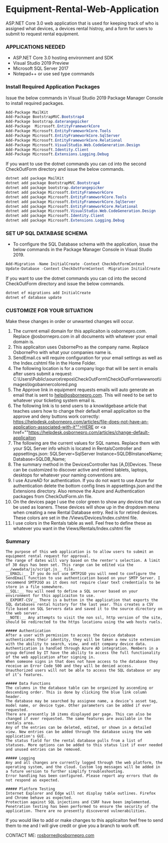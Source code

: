 # Equipment-Rental-Web-Application
ASP.NET Core 3.0 web application that is used for keeping track of who is assigned what devices, a devices rental histroy, and a form for users to submit to request rental equipment.

### APPLICATIONS NEEDED 
- ASP.NET Core 3.0 hosting environment and SDK
- Visual Studio 2019 Preview
- Microsoft SQL Server 2017
- Notepad++ or use sed type commands

### Install Required Application Packages
Issue the below commands in Visual Studio 2019 Package Manager Console to install required packages.
```powershell
Add-Package MailKit
Add-Package BootstrapMVC.Bootstrap4
Add-Package bootstrap.daterangepicker
Add-Package  Microsoft.EntityFrameworkCore
Add-Package Microsoft.EntityFrameworkCore.Tools
Add-Package Microsoft.EntityFrameworkCore.SqlServer
Add-Package Microsoft.EntityFrameworkCore.Relational
Add-Package Microsoft.VisualStudio.Web.CodeGeneration.Design
Add-Package Microsoft.Identity.Client
Add-Package Microsoft.Extensions.Logging.Debug
```
If you want to use the dotnet commands you can cd into the second CheckOutForm directory and issue the below commands.
```powershell
dotnet add package MailKit
dotnet add package BootstrapMVC.Bootstrap4
dotnet add package bootstrap.daterangepicker
dotnet add package Microsoft.EntityFrameworkCore
dotnet add package Microsoft.EntityFrameworkCore.Tools
dotnet add package Microsoft.EntityFrameworkCore.SqlServer
dotnet add package Microsoft.EntityFrameworkCore.Relational
dotnet add package Microsoft.VisualStudio.Web.CodeGeneration.Design
dotnet add package Microsoft.Identity.Client
dotnet add package Microsoft.Extensions.Logging.Debug
```

### SET UP SQL DATABASE SCHEMA
- To configure the SQL Database schema with the application, issue the below commands in the Package Manager Console in Visual Studio 2019.
```powershell
Add-Migration -Name InitialCreate -Context CheckOutFormContext
Update-Database -Context CheckOutFormContext -Migration InitialCreate
```

If you want to use the dotnet commands you can cd into the second CheckOutForm directory and issue the below commands.
```powershell
dotnet ef migrations add InitialCreate
dotnet ef database update
```

### CUSTOMIZE FOR YOUR SITUATION
Make these changes in order or unwanted changes will occur.
1. The current email domain for this applicaiton is osbornepro.com. Replace @osbornepro.com in all documents with whatever your email domain is.  
2. This applicaiton uses OsbornePro as the company name. Replace OsbornePro with what your companies name is. 
3. SendEmail.cs will require configuration for your email settings as well as the Index.cshtml file in the Home Folder.
4. The following location is for a company logo that will be sent in emails after users submit a request: C:\Users\Public\source\repos\CheckOutForm\CheckOutForm\wwwroot\images\logobannercolored.png 
5. The Approve link in equipment requests emails will auto generate an email that is sent to help@osbornepro.com. This will need to be set to whatever your ticketing system email is.
6. The following link is to send users to a knowldgebase article that teaches users how to change their default email applicaiton so the approve and deny buttons work correctly: https://helpdesk.osbornepro.com/articles/file-does-not-have-an-application-associated-with-it"">HERE</a> or <a href=""https://helpdesk.osbornepro.com/articles/change-default-applicaiton
7. The following are the current values for SQL names. Replace them with your SQL Server info which is located in RentalsController and appsettings.json: SQLServer=SqlServer Instance=SQLDBInstanceName; Database=SQLDB_Name;
8. The summary method in the DevicesController has [A,D]Devices. These can be customized to discover active and retired tablets, laptops, desktops for whatever your naming conventions are.
9. I use AzureAD for authentication. If you do not want to use Azure for authentication delete the bottom config lines in appsettings.json and the Extensions directory. Also remove the Azure and Authentication packages from CheckOutForm.sln file. 
10. On the devices page I use the color green to show any devices that can be used as loaners. These devices will show up in the dropdown menu when creating a new Rental Database entry. Red is for retired devices. These colors are set in the /Views/Devices/Index.cshtml file.
11. I use colors in the Rentals table as well. Feel free to define these as whatever you want in the Views/Rentals/Index.cshtml file


### Summary
    The purpose of this web application is to allow users to submit an equipment rental request for approval.
    The range of dates will vary based on the renter's selection. A limit of 30 days has been set. This range can be edited via the __/wwwdata/js/script.js__ file.
    __EMAIL:__ If you do not use SMTP2GO you will need to configure the SendEmail function to use authentication based on your SMTP Server. I recommend SMTP2GO as it does not require clear text credentials to be store in a file somewhere.
    __SQL:__ You will need to define a SQL server based on your environment for this applicaiton to use.
    __EXPORT-CSV__ There is a button in the application that exports the SQL databases rental history for the last year. This creates a CSV file based on SQL Servers data and saved it to the source directory on the web server. 
    __NOTE:__ Any attempts to visit the non ssl, http version of the site, should be redirected to the https locationu using the web hosts ruels.

    ##### Authentication
    After a user with permission to access the device database authenticates their identity, they will be taken a new site extension with the ability to search, view, and edit company device data.
    Authentication is handled through Azure AD integration. Members in a group defined by IT have the ability to access the full functionality of the web application after signing in.
    When someone signs in that does not have access to the database they receive an Error Code 500 and they will be denied access.
    Unauthorized users will not be able to access the SQL database or any of it’s features.

    ##### Data Functions
    The columns in the database table can be organized by ascending or descending order. This is done by clicking the blue link column header.
    The database may be searched by assignee name, a device’s asset tag, model name, or device type. Other parameters can be added if ever requested.
    There are presently 10 items displayed per page. This can also be changed if ever requested. The same features are available in the rentals area.
    Any of the entries can be deleted, edited, or shown in a detailed view. New entries can be added through the database using the web application's GUI.
    The status field for the rental database pulls from a list of statuses. More options can be added to this status list if ever needed and unused entries can be removed.

    ##### Logging
    Any and all changes are currently logged through the web platform, the operating system, and the cloud. Custom log messages will be added in a future version to further simplify troubleshooting.
    Error handling has been configured. Please report any errors that do not respond as expected.

    ##### Platform Testing
    Internet Explorer and Edge will not display table outlines. Firefox and Chrome behave as expected.
    Protection against SQL injections and CSRF have been implemented. Penetration testing has been performed to ensure the security of the application. There are no presently discovered vulnerabilities.

If you would like to add or make changes to this applicaiton feel free to send them to me and I will give credit or give you a branch to work off.

CONTACT ME: rosborne@osbornepro.com

